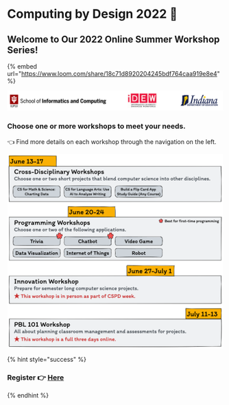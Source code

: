 # Computing by Design 2022 🚀

## Welcome to Our 2022 Online Summer Workshop Series!

{% embed url="https://www.loom.com/share/18c71d8920204245bdf764caa919e8e4" %}

![](<.gitbook/assets/image (3).png>)

### Choose one or more workshops to meet your needs.&#x20;

👈 Find more details on each workshop through the navigation on the left.

![](.gitbook/assets/cxd2022.png)

{% hint style="success" %}
### Register 👉 [Here](https://iu.co1.qualtrics.com/jfe/form/SV\_43h61F7ieHxzRC6)
{% endhint %}
